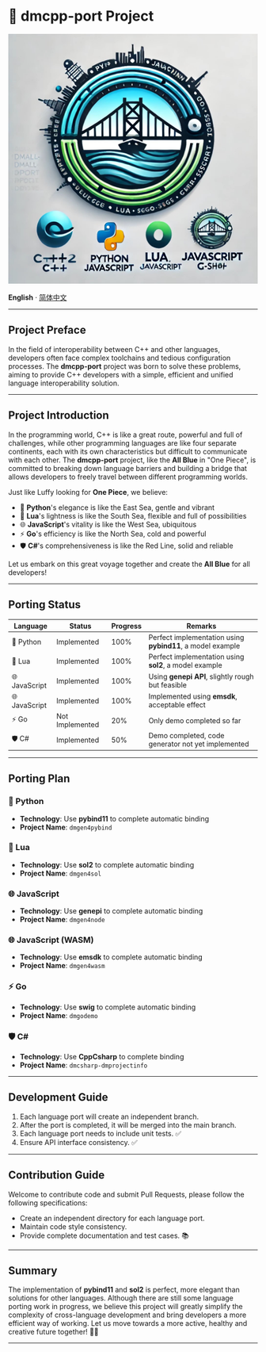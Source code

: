 # 🚀 dmcpp-port Project

![dmcpp-port](images/dmcpp-port.jpg)

**English** · [简体中文](./README.zh-CN.md) 

---

## Project Preface

In the field of interoperability between C++ and other languages, developers often face complex toolchains and tedious configuration processes. The **dmcpp-port** project was born to solve these problems, aiming to provide C++ developers with a simple, efficient and unified language interoperability solution.

---

## Project Introduction

In the programming world, C++ is like a great route, powerful and full of challenges, while other programming languages are like four separate continents, each with its own characteristics but difficult to communicate with each other. The **dmcpp-port** project, like the **All Blue** in "One Piece", is committed to breaking down language barriers and building a bridge that allows developers to freely travel between different programming worlds.

Just like Luffy looking for **One Piece**, we believe:
- 🐍 **Python**'s elegance is like the East Sea, gentle and vibrant
- 🌿 **Lua**'s lightness is like the South Sea, flexible and full of possibilities
- 🌐 **JavaScript**'s vitality is like the West Sea, ubiquitous
- ⚡ **Go**'s efficiency is like the North Sea, cold and powerful
- 🛡 **C#**'s comprehensiveness is like the Red Line, solid and reliable

Let us embark on this great voyage together and create the **All Blue** for all developers!

---

## Porting Status

| Language         | Status   | Progress | Remarks                                |
|------------------|----------|----------|----------------------------------------|
| 🐍 Python       | Implemented | 100%  | Perfect implementation using **pybind11**, a model example      |
| 🌿 Lua          | Implemented | 100%  | Perfect implementation using **sol2**, a model example         |
| 🌐 JavaScript   | Implemented | 100%  | Using **genepi API**, slightly rough but feasible      |
| 🌐 JavaScript   | Implemented | 100%  | Implemented using **emsdk**, acceptable effect           |
| ⚡ Go           | Not Implemented | 20%   | Only demo completed so far                        |
| 🛡 C#           | Implemented | 50%   | Demo completed, code generator not yet implemented            |

---

## Porting Plan

### 🐍 Python
- **Technology**: Use **pybind11** to complete automatic binding
- **Project Name**: `dmgen4pybind`

### 🌿 Lua
- **Technology**: Use **sol2** to complete automatic binding
- **Project Name**: `dmgen4sol`

### 🌐 JavaScript
- **Technology**: Use **genepi** to complete automatic binding
- **Project Name**: `dmgen4node`

### 🌐 JavaScript (WASM)
- **Technology**: Use **emsdk** to complete automatic binding
- **Project Name**: `dmgen4wasm`

### ⚡ Go
- **Technology**: Use **swig** to complete automatic binding
- **Project Name**: `dmgodemo`

### 🛡 C#
- **Technology**: Use **CppCsharp** to complete binding
- **Project Name**: `dmcsharp-dmprojectinfo`

---

## Development Guide

1. Each language port will create an independent branch.
2. After the port is completed, it will be merged into the main branch.
3. Each language port needs to include unit tests. ✅
4. Ensure API interface consistency. ✅

---

## Contribution Guide

Welcome to contribute code and submit Pull Requests, please follow the following specifications:
- Create an independent directory for each language port.
- Maintain code style consistency.
- Provide complete documentation and test cases. 📚

---

## Summary

The implementation of **pybind11** and **sol2** is perfect, more elegant than solutions for other languages. Although there are still some language porting work in progress, we believe this project will greatly simplify the complexity of cross-language development and bring developers a more efficient way of working. Let us move towards a more active, healthy and creative future together! 🌟🚀

---